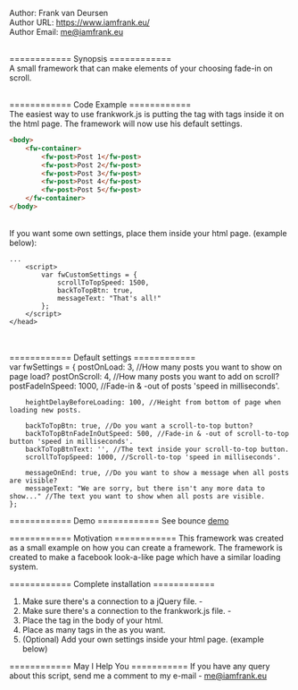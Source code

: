 Author: Frank van Deursen<br>
Author URL: https://www.iamfrank.eu/<br>
Author Email: me@iamfrank.eu<br>
<br>

============ Synopsis ============<br>
A small framework that can make elements of your choosing fade-in on scroll.
<br><br>

============ Code Example ============<br>
The easiest way to use frankwork.js is putting the <fw-container> tag with <fw-post> tags inside it on the html page. The framework will now use his default settings.
<br>
```html
<body>
    <fw-container>
        <fw-post>Post 1</fw-post>
        <fw-post>Post 2</fw-post>
        <fw-post>Post 3</fw-post>
        <fw-post>Post 4</fw-post>
        <fw-post>Post 5</fw-post>
    </fw-container>
</body>
```
<br>
If you want some own settings, place them inside your html page. (example below):<br>

```
...
    <script>
        var fwCustomSettings = {
            scrollToTopSpeed: 1500,
            backToTopBtn: true,
            messageText: "That's all!"
        };
    </script>
</head>
```

<br>
<br>
============ Default settings ============<br>
    var fwSettings = {
        postOnLoad: 3, //How many posts you want to show on page load?
        postOnScroll: 4, //How many posts you want to add on scroll?
        postFadeInSpeed: 1000, //Fade-in & -out of posts 'speed in milliseconds'.

        heightDelayBeforeLoading: 100, //Height from bottom of page when loading new posts.

        backToTopBtn: true, //Do you want a scroll-to-top button?
        backToTopBtnFadeInOutSpeed: 500, //Fade-in & -out of scroll-to-top button 'speed in milliseconds'.
        backToTopBtnText: '', //The text inside your scroll-to-top button.
        scrollToTopSpeed: 1000, //Scroll-to-top 'speed in milliseconds'.

        messageOnEnd: true, //Do you want to show a message when all posts are visible?
        messageText: "We are sorry, but there isn't any more data to show..." //The text you want to show when all posts are visible.
    };
    

============ Demo ============
See bounce [demo](http://frankworks.frankbook.nl)
   
   
============ Motivation ============
This framework was created as a small example on how you can create a framework.
The framework is created to make a facebook look-a-like page which have a similar loading system.
    
    
============ Complete installation ============
1.  Make sure there's a connection to a jQuery file. - <script src="https://ajax.googleapis.com/ajax/libs/jquery/2.2.0/jquery.min.js"></script>
2.  Make sure there's a connection to the frankwork.js file. - <script src="frankwork.js"></script>
3.  Place the <fw-container> tag in the body of your html.
4.  Place as many <fw-post> tags in the <fw-container> as you want.
5.  (Optional) Add your own settings inside your html page. (example below)


============ May I Help You ===========
If you have any query about this script, send me a comment to my e-mail - me@iamfrank.eu
